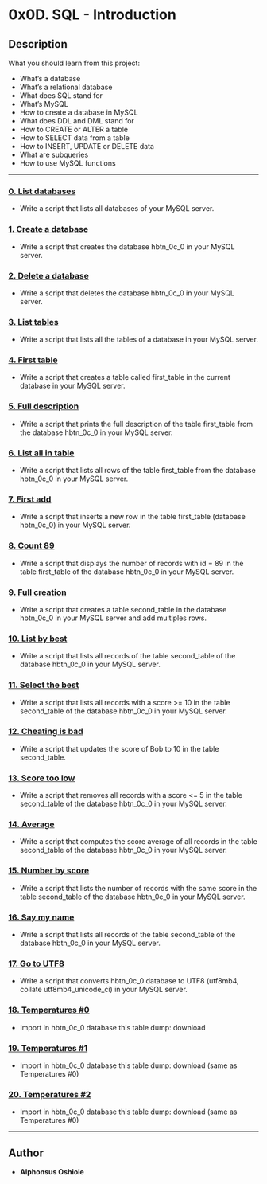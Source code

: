 # 0x0D. SQL - Introduction

## Description
What you should learn from this project:

* What’s a database
* What’s a relational database
* What does SQL stand for
* What’s MySQL
* How to create a database in MySQL
* What does DDL and DML stand for
* How to CREATE or ALTER a table
* How to SELECT data from a table
* How to INSERT, UPDATE or DELETE data
* What are subqueries
* How to use MySQL functions

---

### [0. List databases](./0-list_databases.sql)
* Write a script that lists all databases of your MySQL server.


### [1. Create a database](./1-create_database_if_missing.sql)
* Write a script that creates the database hbtn_0c_0 in your MySQL server.


### [2. Delete a database](./2-remove_database.sql)
* Write a script that deletes the database hbtn_0c_0 in your MySQL server.


### [3. List tables](./3-list_tables.sql)
* Write a script that lists all the tables of a database in your MySQL server.


### [4. First table](./4-first_table.sql)
* Write a script that creates a table called first_table in the current database in your MySQL server.


### [5. Full description](./5-full_table.sql)
* Write a script that prints the full description of the table first_table from the database hbtn_0c_0 in your MySQL server.


### [6. List all in table](./6-list_values.sql)
* Write a script that lists all rows of the table first_table from the database hbtn_0c_0 in your MySQL server.


### [7. First add](./7-insert_value.sql)
* Write a script that inserts a new row in the table first_table (database hbtn_0c_0) in your MySQL server.


### [8. Count 89](./8-count_89.sql)
* Write a script that displays the number of records with id = 89 in the table first_table of the database hbtn_0c_0 in your MySQL server.


### [9. Full creation](./9-full_creation.sql)
* Write a script that creates a table second_table in the database hbtn_0c_0 in your MySQL server and add multiples rows.


### [10. List by best](./10-top_score.sql)
* Write a script that lists all records of the table second_table of the database hbtn_0c_0 in your MySQL server.


### [11. Select the best](./11-best_score.sql)
* Write a script that lists all records with a score >= 10 in the table second_table of the database hbtn_0c_0 in your MySQL server.


### [12. Cheating is bad](./12-no_cheating.sql)
* Write a script that updates the score of Bob to 10 in the table second_table.


### [13. Score too low](./13-change_class.sql)
* Write a script that removes all records with a score <= 5 in the table second_table of the database hbtn_0c_0 in your MySQL server.


### [14. Average](./14-average.sql)
* Write a script that computes the score average of all records in the table second_table of the database hbtn_0c_0 in your MySQL server.


### [15. Number by score](./15-groups.sql)
* Write a script that lists the number of records with the same score in the table second_table of the database hbtn_0c_0 in your MySQL server.


### [16. Say my name](./16-no_link.sql)
* Write a script that lists all records of the table second_table of the database hbtn_0c_0 in your MySQL server.


### [17. Go to UTF8](./100-move_to_utf8.sql)
* Write a script that converts hbtn_0c_0 database to UTF8 (utf8mb4, collate utf8mb4_unicode_ci) in your MySQL server.


### [18. Temperatures #0](./101-avg_temperatures.sql)
* Import in hbtn_0c_0 database this table dump: download


### [19. Temperatures #1](./102-top_city.sql)
* Import in hbtn_0c_0 database this table dump: download (same as Temperatures #0)


### [20. Temperatures #2](./103-max_state.sql)
* Import in hbtn_0c_0 database this table dump: download (same as Temperatures #0)

---

## Author
* **Alphonsus Oshiole**
